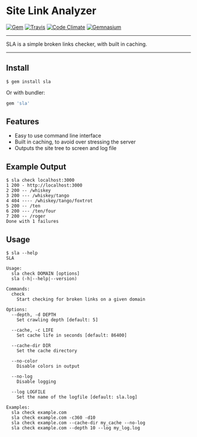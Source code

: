 Site Link Analyzer
==================================================

[![Gem](https://img.shields.io/gem/v/sla.svg?style=flat-square)](https://rubygems.org/gems/sla)
[![Travis](https://img.shields.io/travis/DannyBen/sla.svg?style=flat-square)](https://travis-ci.org/DannyBen/sla)
[![Code Climate](https://img.shields.io/codeclimate/github/DannyBen/sla.svg?style=flat-square)](https://codeclimate.com/github/DannyBen/sla)
[![Gemnasium](https://img.shields.io/gemnasium/DannyBen/sla.svg?style=flat-square)](https://gemnasium.com/DannyBen/sla)

---

SLA is a simple broken links checker, with built in caching.

---

Install
--------------------------------------------------

```
$ gem install sla
```

Or with bundler:

```ruby
gem 'sla'
```


Features
--------------------------------------------------

- Easy to use command line interface
- Built in caching, to avoid over stressing the server
- Outputs the site tree to screen and log file


Example Output
--------------------------------------------------
```
$ sla check localhost:3000
1 200 - http://localhost:3000
2 200 -- /whiskey
3 200 --- /whiskey/tango
4 404 ---- /whiskey/tango/foxtrot
5 200 -- /ten
6 200 --- /ten/four
7 200 -- /roger
Done with 1 failures
```


Usage
--------------------------------------------------

```
$ sla --help
SLA

Usage:
  sla check DOMAIN [options]
  sla (-h|--help|--version)

Commands:
  check
    Start checking for broken links on a given domain

Options:
  --depth, -d DEPTH
    Set crawling depth [default: 5]

  --cache, -c LIFE
    Set cache life in seconds [default: 86400]

  --cache-dir DIR
    Set the cache directory

  --no-color
    Disable colors in output

  --no-log
    Disable logging

  --log LOGFILE
    Set the name of the logfile [default: sla.log]

Examples:
  sla check example.com
  sla check example.com -c360 -d10
  sla check example.com --cache-dir my_cache --no-log
  sla check example.com --depth 10 --log my_log.log
```
